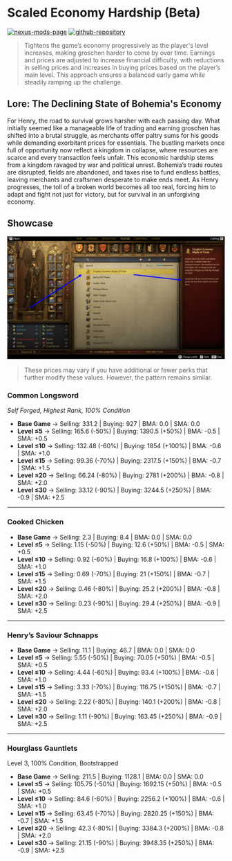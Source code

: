 # Scaled Economy Hardship (Beta)

[![nexus-mods-page](https://img.shields.io/badge/Mod-Scaled%20Economy%20Hardship%20[KCD2]-bf4848?style=flat-square–=nexusmods)](https://www.nexusmods.com/kingdomcomedeliverance2/mods/1023) [![github-repository](https://img.shields.io/badge/Open-Source-2ea44f?style=flat-square&logo=github)](https://github.com/rdok/kcd2_scaled_economy_hardship)

> Tightens the game’s economy progressively as the player's level increases, making groschen harder to come by over time. Earnings and prices are adjusted to increase financial difficulty, with reductions in selling prices and increases in buying prices based on the player’s main level. This approach ensures a balanced early game while steadily ramping up the challenge.

## Lore: The Declining State of Bohemia's Economy

For Henry, the road to survival grows harsher with each passing day. What initially seemed like a manageable life of trading and earning groschen has shifted into a brutal struggle, as merchants offer paltry sums for his goods while demanding exorbitant prices for essentials. The bustling markets once full of opportunity now reflect a kingdom in collapse, where resources are scarce and every transaction feels unfair. This economic hardship stems from a kingdom ravaged by war and political unrest. Bohemia’s trade routes are disrupted, fields are abandoned, and taxes rise to fund endless battles, leaving merchants and craftsmen desperate to make ends meet. As Henry progresses, the toll of a broken world becomes all too real, forcing him to adapt and fight not just for victory, but for survival in an unforgiving economy.

## Showcase

[![Showcase](https://github.com/rdok/kcd2_scaled_economy_hardship/blob/main/documentation/showcase.png?raw=true)](https://www.nexusmods.com/kingdomcomedeliverance2/mods/831)


> These prices may vary if you have additional or fewer perks that further modify these values. However, the pattern remains similar.

### Common Longsword
*Self Forged, Highest Rank, 100% Condition*

- **Base Game** → Selling: 331.2         | Buying: 927            | BMA: 0.0 | SMA: 0.0
- **Level ≤5**  → Selling: 165.6 (-50%)  | Buying: 1390.5 (+50%)  | BMA: -0.5 | SMA: +0.5
- **Level ≤10** → Selling: 132.48 (-60%) | Buying: 1854 (+100%)   | BMA: -0.6 | SMA: +1.0
- **Level ≤15** → Selling: 99.36 (-70%)  | Buying: 2317.5 (+150%) | BMA: -0.7 | SMA: +1.5
- **Level ≤20** → Selling: 66.24 (-80%)  | Buying: 2781 (+200%)   | BMA: -0.8 | SMA: +2.0
- **Level ≤30** → Selling: 33.12 (-90%)  | Buying: 3244.5 (+250%) | BMA: -0.9 | SMA: +2.5

---

### Cooked Chicken

- **Base Game** → Selling: 2.3         | Buying: 8.4 | BMA: 0.0 | SMA: 0.0
- **Level ≤5**  → Selling: 1.15 (-50%) | Buying: 12.6 (+50%) | BMA: -0.5 | SMA: +0.5
- **Level ≤10** → Selling: 0.92 (-60%) | Buying: 16.8 (+100%) | BMA: -0.6 | SMA: +1.0
- **Level ≤15** → Selling: 0.69 (-70%) | Buying: 21 (+150%) | BMA: -0.7 | SMA: +1.5
- **Level ≤20** → Selling: 0.46 (-80%) | Buying: 25.2 (+200%) | BMA: -0.8 | SMA: +2.0
- **Level ≤30** → Selling: 0.23 (-90%) | Buying: 29.4 (+250%) | BMA: -0.9 | SMA: +2.5

---

### Henry’s Saviour Schnapps

- **Base Game** → Selling: 11.1        | Buying: 46.7 | BMA: 0.0 | SMA: 0.0
- **Level ≤5** → Selling: 5.55 (-50%)  | Buying: 70.05 (+50%) | BMA: -0.5 | SMA: +0.5
- **Level ≤10** → Selling: 4.44 (-60%) | Buying: 93.4 (+100%) | BMA: -0.6 | SMA: +1.0
- **Level ≤15** → Selling: 3.33 (-70%) | Buying: 116.75 (+150%) | BMA: -0.7 | SMA: +1.5
- **Level ≤20** → Selling: 2.22 (-80%) | Buying: 140.1 (+200%) | BMA: -0.8 | SMA: +2.0
- **Level ≤30** → Selling: 1.11 (-90%) | Buying: 163.45 (+250%) | BMA: -0.9 | SMA: +2.5

---

### Hourglass Gauntlets
Level 3, 100% Condition, Bootstrapped

- **Base Game** → Selling: 211.5        | Buying: 1128.1 | BMA: 0.0 | SMA: 0.0
- **Level ≤5** → Selling: 105.75 (-50%) | Buying: 1692.15 (+50%) | BMA: -0.5 | SMA: +0.5
- **Level ≤10** → Selling: 84.6 (-60%)  | Buying: 2256.2 (+100%) | BMA: -0.6 | SMA: +1.0
- **Level ≤15** → Selling: 63.45 (-70%) | Buying: 2820.25 (+150%) | BMA: -0.7 | SMA: +1.5
- **Level ≤20** → Selling: 42.3 (-80%)  | Buying: 3384.3 (+200%) | BMA: -0.8 | SMA: +2.0
- **Level ≤30** → Selling: 21.15 (-90%) | Buying: 3948.35 (+250%) | BMA: -0.9 | SMA: +2.5
